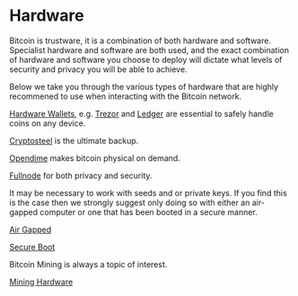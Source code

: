 # Hardware

Bitcoin is trustware, it is a combination of both hardware and software.  Specialist hardware and software are both used, and the exact combination of hardware and software you choose to deploy will dictate what levels of security and privacy you will be able to achieve. 

Below we take you through the various types of hardware that are highly recommened to use when interacting with the Bitcoin network.

[Hardware Wallets](https://github.com/OSBitcoinInfo/Hardware/blob/master/Hardware-wallets.md), e.g. [Trezor](https://shop.trezor.io/?a=684afda09cbe) and [Ledger](https://www.ledgerwallet.com/r/b85c) are essential to safely handle coins on any device.

[Cryptosteel](https://github.com/cryptosteel/cryptosteel) is the ultimate backup.

[Opendime](https://github.com/opendime/opendime) makes bitcoin physical on demand.

[Fullnode](https://github.com/OSBitcoinInfo/Hardware/blob/master/Fullnode.md) for both privacy and security.

It may be necessary to work with seeds and or private keys.  If you find this is the case then we strongly suggest only doing so with either an air-gapped computer or one that has been booted in a secure manner.

[Air Gapped](https://github.com/OSBitcoinInfo/Hardware/blob/master/Airgapped.md)

[Secure Boot](https://github.com/OSBitcoinInfo/Hardware/blob/master/Secure-boot.md)

Bitcoin Mining is always a topic of interest.

[Mining Hardware](https://github.com/OSBitcoinInfo/Hardware/blob/master/Miner.md)

